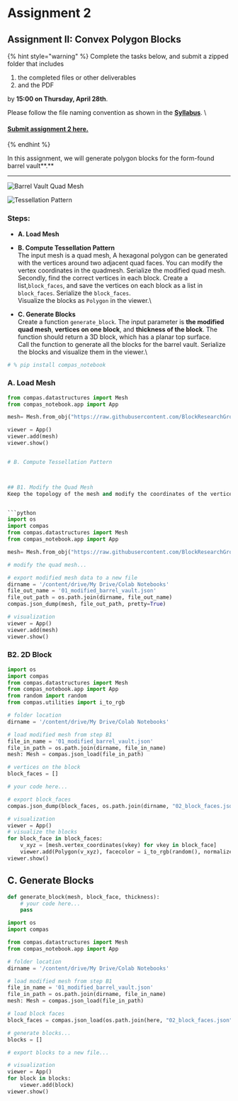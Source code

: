 # Assignment 2

## Assignment II: Convex Polygon Blocks&#x20;

{% hint style="warning" %}
Complete the tasks below, and submit a zipped folder that includes

1. the completed files or other deliverables
2. and the PDF

by **15:00 on Thursday, April 28th**.

Please follow the file naming convention as shown in the [**Syllabus**](../../syllabus.md). \\

#### [Submit assignment 2 here.](https://www.dropbox.com/request/TxQvRLXEvjDv2CkKQOZp)
{% endhint %}



In this assignment, we will generate polygon blocks for the form-found barrel vault**.**

****

![Barrel Vault Quad Mesh ](../../3\_Materialization/Tutorial7/img/brick3.png)

![Tessellation Pattern ](../../3\_Materialization/Tutorial7/img/hex0.png)

### Steps:

* **A. Load Mesh**
* **B. Compute Tessellation Pattern**\
  The input mesh is a quad mesh, A hexagonal polygon can be generated with the vertices around two adjacent quad faces. You can modify the vertex coordinates in the quadmesh. Serialize the modified quad mesh.\
  Secondly, find the correct vertices in each block. Create a list,`block_faces`, and save the vertices on each block as a list in `block_faces`. Serialize the `block_faces`.\
  Visualize the blocks as `Polygon` in the viewer.\

* **C. Generate Blocks**\
  Create a function `generate_block`. The input parameter is **the modified quad mesh**, **vertices on one block**, and **thickness of the block**. The function should return a 3D block, which has a planar top surface.\
  Call the function to generate all the blocks for the barrel vault. Serialize the blocks and visualize them in the viewer.\


```python
# % pip install compas_notebook
```

### A. Load Mesh

````python
from compas.datastructures import Mesh
from compas_notebook.app import App

mesh= Mesh.from_obj("https://raw.githubusercontent.com/BlockResearchGroup/CSD2_2022/main/3_Materialization/Tutorial6/data/barrel_vault.obj")

viewer = App()
viewer.add(mesh)
viewer.show()


# B. Compute Tessellation Pattern



## B1. Modify the Quad Mesh
Keep the topology of the mesh and modify the coordinates of the vertices in the mesh. 


```python
import os
import compas
from compas.datastructures import Mesh
from compas_notebook.app import App

mesh= Mesh.from_obj("https://raw.githubusercontent.com/BlockResearchGroup/CSD2_2022/main/3_Materialization/Tutorial6/data/barrel_vault.obj")

# modify the quad mesh...

# export modified mesh data to a new file
dirname = '/content/drive/My Drive/Colab Notebooks'
file_out_name = '01_modified_barrel_vault.json'
file_out_path = os.path.join(dirname, file_out_name)
compas.json_dump(mesh, file_out_path, pretty=True)

# visualization
viewer = App()
viewer.add(mesh)
viewer.show()
````

### B2. 2D Block

```python
import os
import compas
from compas.datastructures import Mesh
from compas_notebook.app import App
from random import random
from compas.utilities import i_to_rgb

# folder location
dirname = '/content/drive/My Drive/Colab Notebooks'

# load modified mesh from step B1
file_in_name = '01_modified_barrel_vault.json'
file_in_path = os.path.join(dirname, file_in_name)
mesh: Mesh = compas.json_load(file_in_path)

# vertices on the block
block_faces = []

# your code here...

# export block_faces
compas.json_dump(block_faces, os.path.join(dirname, "02_block_faces.json"))

# visualization
viewer = App()
# visualize the blocks
for block_face in block_faces:
    v_xyz = [mesh.vertex_coordinates(vkey) for vkey in block_face]
    viewer.add(Polygon(v_xyz), facecolor = i_to_rgb(random(), normalize=True))
viewer.show()
```

## C. Generate Blocks

```python
def generate_block(mesh, block_face, thickness):
    # your code here...
    pass
```

```python
import os
import compas

from compas.datastructures import Mesh
from compas_notebook.app import App

# folder location
dirname = '/content/drive/My Drive/Colab Notebooks'

# load modified mesh from step B1
file_in_name = '01_modified_barrel_vault.json'
file_in_path = os.path.join(dirname, file_in_name)
mesh: Mesh = compas.json_load(file_in_path)

# load block faces
block_faces = compas.json_load(os.path.join(here, "02_block_faces.json"))

# generate blocks...
blocks = []

# export blocks to a new file...

# visualization
viewer = App()
for block in blocks:
    viewer.add(block)
viewer.show()
```
